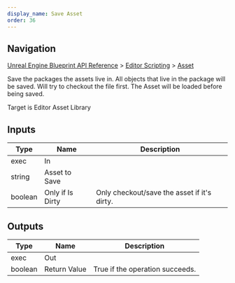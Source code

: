```yaml
---
display_name: Save Asset
order: 36
---
```

## Navigation

[Unreal Engine Blueprint API Reference](https://dev.epicgames.com/documentation/en-us/unreal-engine/BlueprintAPI) > [Editor Scripting](https://dev.epicgames.com/documentation/en-us/unreal-engine/BlueprintAPI/EditorScripting) > [Asset](https://dev.epicgames.com/documentation/en-us/unreal-engine/BlueprintAPI/EditorScripting/Asset_1)

Save the packages the assets live in. All objects that live in the package will be saved.
Will try to checkout the file first. The Asset will be loaded before being saved.

Target is Editor Asset Library

## Inputs

| Type | Name | Description |
| --- | --- | --- |
| exec | In |  |
| string | Asset to Save |  |
| boolean | Only if Is Dirty | Only checkout/save the asset if it's dirty. |

## Outputs

| Type | Name | Description |
| --- | --- | --- |
| exec | Out |  |
| boolean | Return Value | True if the operation succeeds. |
